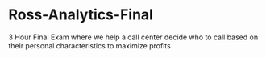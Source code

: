 # Ross-Analytics-Final
3 Hour Final Exam where we help a call center decide who to call based on their personal characteristics to maximize profits
